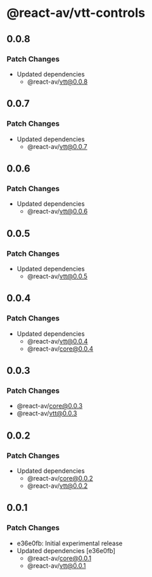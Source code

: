 # @react-av/vtt-controls

## 0.0.8

### Patch Changes

- Updated dependencies
  - @react-av/vtt@0.0.8

## 0.0.7

### Patch Changes

- Updated dependencies
  - @react-av/vtt@0.0.7

## 0.0.6

### Patch Changes

- Updated dependencies
  - @react-av/vtt@0.0.6

## 0.0.5

### Patch Changes

- Updated dependencies
  - @react-av/vtt@0.0.5

## 0.0.4

### Patch Changes

- Updated dependencies
  - @react-av/vtt@0.0.4
  - @react-av/core@0.0.4

## 0.0.3

### Patch Changes

- @react-av/core@0.0.3
- @react-av/vtt@0.0.3

## 0.0.2

### Patch Changes

- Updated dependencies
  - @react-av/core@0.0.2
  - @react-av/vtt@0.0.2

## 0.0.1

### Patch Changes

- e36e0fb: Initial experimental release
- Updated dependencies [e36e0fb]
  - @react-av/core@0.0.1
  - @react-av/vtt@0.0.1
